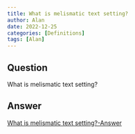 ```yaml
---
title: What is melismatic text setting?
author: Alan
date: 2022-12-25
categories: [Definitions]
tags: [Alan]
---
```


## Question

What is melismatic text setting?



## Answer

[What is melismatic text setting?-Answer](/music-history/posts/What-is-melismatic-text-setting-answer/)